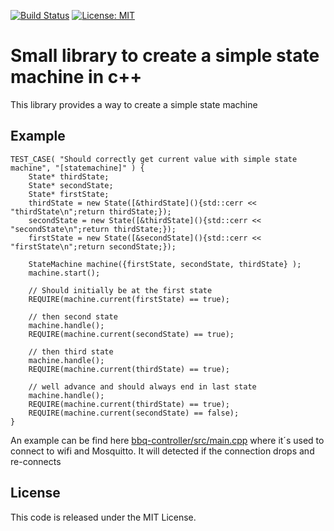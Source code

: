 [![Build Status](https://api.travis-ci.org/rvt/statemachine.svg?branch=master)](https://www.travis-ci.org/rvt/statemachine)
[![License: MIT](https://img.shields.io/badge/License-MIT-yellow.svg)](https://opensource.org/licenses/MIT)


# Small library to create a simple state machine in c++

This library provides a way to create a simple state machine

## Example

```
TEST_CASE( "Should correctly get current value with simple state machine", "[statemachine]" ) {
    State* thirdState;
    State* secondState;
    State* firstState;
    thirdState = new State([&thirdState](){std::cerr << "thirdState\n";return thirdState;});
    secondState = new State([&thirdState](){std::cerr << "secondState\n";return thirdState;});
    firstState = new State([&secondState](){std::cerr << "firstState\n";return secondState;});

    StateMachine machine({firstState, secondState, thirdState} );
    machine.start();

    // Should initially be at the first state
    REQUIRE(machine.current(firstState) == true);

    // then second state
    machine.handle();
    REQUIRE(machine.current(secondState) == true);

    // then third state
    machine.handle();
    REQUIRE(machine.current(thirdState) == true);

    // well advance and should always end in last state
    machine.handle();
    REQUIRE(machine.current(thirdState) == true);
    REQUIRE(machine.current(secondState) == false);
}
```

An example can be find here [bbq-controller/src/main.cpp](https://github.com/rvt/bbq-controller/blob/master/src/main.cpp) where
it´s used to connect to wifi and Mosquitto. It will detected if the connection drops and re-connects


## License

This code is released under the MIT License.
